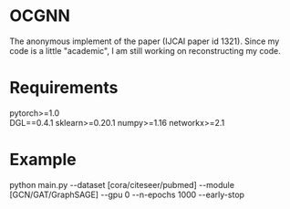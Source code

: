 # OCGNN
The anonymous implement of the paper (IJCAI paper id 1321). Since my code is a little "academic", I am still working on reconstructing my code. 

# Requirements
pytorch>=1.0  
DGL==0.4.1
sklearn>=0.20.1
numpy>=1.16
networkx>=2.1

# Example 
python main.py --dataset [cora/citeseer/pubmed] --module [GCN/GAT/GraphSAGE] --gpu 0 --n-epochs 1000 --early-stop
